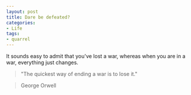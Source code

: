 ```yaml
---
layout: post
title: Dare be defeated?
categories:
- Life
tags:
- quarrel
---
```


It sounds easy to admit that you've lost a war, whereas when you are in a war, everything just changes.


> "The quickest way of ending a war is to lose it."

> 
> George Orwell
> 
> 

